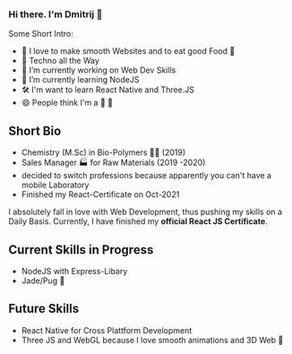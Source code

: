 ### Hi there. I'm Dmitrij 👋

Some Short Intro: 

- :sparkler: I love to make smooth Websites and to eat good Food :pretzel: 
- 🎵 Techno all the Way
- 🔭 I’m currently working on Web Dev Skills
- 🌱 I’m currently learning NodeJS
-  :hammer_and_wrench: I'm want to learn React Native and Three.JS
- 😄 People think I'm a :bear: :honey_pot:


## Short Bio 

 - Chemistry (M.Sc) in Bio-Polymers 👨‍🔬 (2019)
 - Sales Manager 🏭 for Raw Materials (2019 -2020)
 - decided to switch professions because apparently you can't have a mobile Laboratory
 - Finished my React-Certificate on Oct-2021
 

I absolutely fall in love with Web Development, thus pushing my skills on a Daily Basis. Currently, I have finished my **official React JS Certificate**.

## Current Skills in Progress
- NodeJS with Express-Libary
- Jade/Pug :pig_nose:

## Future Skills
- React Native for Cross Plattform Development
- Three JS and WebGL because I love smooth animations and 3D Web 💪
